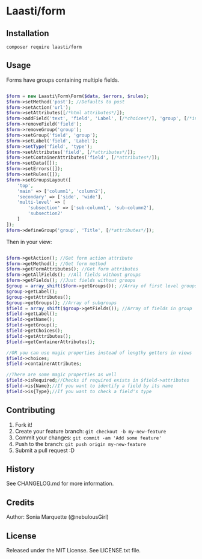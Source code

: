 # Laasti/form

## Installation

```
composer require laasti/form
```

## Usage

Forms have groups containing multiple fields.

```php

$form = new Laasti\Form\Form($data, $errors, $rules);
$form->setMethod('post'); //Defaults to post
$form->setAction('url');
$form->setAttributes([/*html attributes*/]);
$form->addField('text', 'field', 'Label', [/*choices*/], 'group', [/*input attributes*/], [/*row attributes*/]);
$form->removeField('field');
$form->removeGroup('group');
$form->setGroup('field', 'group');
$form->setLabel('field', 'Label');
$form->setType('field', 'type');
$form->setAttributes('field', [/*attributes*/]);
$form->setContainerAttributes('field', [/*attributes*/]);
$form->setData([]);
$form->setErrors([]);
$form->setRules([]);
$form->setGroupsLayout([
    'top',
    'main' => ['column1', 'column2'],
    'secondary' => ['side', 'wide'],
    'multi-level' => [
        'subsection' => ['sub-column1', 'sub-column2'],
        'subsection2'
    ]
]);
$form->defineGroup('group', 'Title', [/*attributes*/]);
```

Then in your view:

```php

$form->getAction(); //Get form action attribute
$form->getMethod(); //Get form method
$form->getFormAttributes(); //Get form attributes
$form->getAllFields(); //All fields without groups
$form->getFields(); //Just fields without groups
$group = array_shift($form->getGroups()); //Array of first level groups
$group->getLabel();
$group->getAttributes();
$group->getGroups(); //Array of subgroups
$field = array_shift($group->getFields()); //Array of fields in group
$field->getLabel();
$field->getName();
$field->getGroup();
$field->getChoices();
$field->getAttributes();
$field->getContainerAttributes();

//OR you can use magic properties instead of lengthy getters in views
$field->choices;
$field->containerAttributes;

//There are some magic properties as well
$field->isRequired;//Checks if required exists in $field->attributes
$field->is{Name};//If you want to identify a field by its name
$field->is{Type};//If you want to check a field's type

```

## Contributing

1. Fork it!
2. Create your feature branch: `git checkout -b my-new-feature`
3. Commit your changes: `git commit -am 'Add some feature'`
4. Push to the branch: `git push origin my-new-feature`
5. Submit a pull request :D

## History

See CHANGELOG.md for more information.

## Credits

Author: Sonia Marquette (@nebulousGirl)

## License

Released under the MIT License. See LICENSE.txt file.